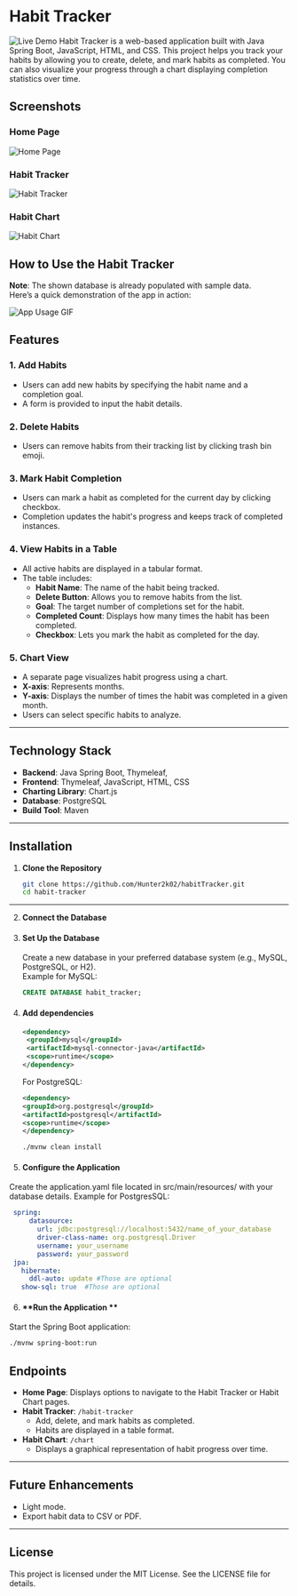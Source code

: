 
# Habit Tracker
![Live Demo](https://www.filipsanecki.pl/habittracker/)
Habit Tracker is a web-based application built with Java Spring Boot, JavaScript, HTML, and CSS.
This project helps you track your habits by allowing you to create, delete, and mark habits as completed.
You can also visualize your progress through a chart displaying completion statistics over time.

## Screenshots

### Home Page
![Home Page](./screenshots/home.png)

### Habit Tracker
![Habit Tracker](./screenshots/table.png)

### Habit Chart
![Habit Chart](./screenshots/chart.png)

## How to Use the Habit Tracker
**Note**: The shown database is already populated with sample data.
<br>Here’s a quick demonstration of the app in action:

![App Usage GIF](./screenshots/app-usage.gif)

## Features

### 1. **Add Habits**
   - Users can add new habits by specifying the habit name and a completion goal.
   - A form is provided to input the habit details.

### 2. **Delete Habits**
   - Users can remove habits from their tracking list by clicking trash bin emoji.

### 3. **Mark Habit Completion**
   - Users can mark a habit as completed for the current day by clicking checkbox.
   - Completion updates the habit's progress and keeps track of completed instances.

### 4. **View Habits in a Table**
   - All active habits are displayed in a tabular format.
   - The table includes:
     - **Habit Name**: The name of the habit being tracked.
     - **Delete Button**: Allows you to remove habits from the list.
     - **Goal**: The target number of completions set for the habit.
     - **Completed Count**: Displays how many times the habit has been completed.
     - **Checkbox**: Lets you mark the habit as completed for the day.

### 5. **Chart View**
   - A separate page visualizes habit progress using a chart.
   - **X-axis**: Represents months.
   - **Y-axis**: Displays the number of times the habit was completed in a given month.
   - Users can select specific habits to analyze.

---

## Technology Stack

- **Backend**: Java Spring Boot, Thymeleaf, 
- **Frontend**: Thymeleaf, JavaScript, HTML, CSS
- **Charting Library**: Chart.js
- **Database**: PostgreSQL
- **Build Tool**: Maven 

---

## Installation


1. **Clone the Repository**
   ```bash
   git clone https://github.com/Hunter2k02/habitTracker.git
   cd habit-tracker
   ```

---
2. **Connect the Database**

3. #### **Set Up the Database**  
   Create a new database in your preferred database system (e.g., MySQL, PostgreSQL, or H2).  
   Example for MySQL:  
   ```sql
   CREATE DATABASE habit_tracker;
   ```
4. #### **Add dependencies**
   ```xml
   <dependency>
    <groupId>mysql</groupId>
    <artifactId>mysql-connector-java</artifactId>
    <scope>runtime</scope>
   </dependency>
   ```
   For PostgreSQL:
    ```xml
   <dependency>
   <groupId>org.postgresql</groupId>
   <artifactId>postgresql</artifactId>
   <scope>runtime</scope>
   </dependency>
   ```

   ```bash
   ./mvnw clean install 
   ```
5. #### **Configure the Application**
Create the application.yaml file located in src/main/resources/ with your database details.
Example for PostgresSQL:

 ```yaml
  spring:
      datasource:
        url: jdbc:postgresql://localhost:5432/name_of_your_database
        driver-class-name: org.postgresql.Driver
        username: your_username
        password: your_password
  jpa:
    hibernate:
      ddl-auto: update #Those are optional
    show-sql: true  #Those are optional

   ```

6. #### **Run the Application **
Start the Spring Boot application: 
   ```bash
   ./mvnw spring-boot:run
   ```

## Endpoints

- **Home Page**: Displays options to navigate to the Habit Tracker or Habit Chart pages.
- **Habit Tracker**: `/habit-tracker`
  - Add, delete, and mark habits as completed.
  - Habits are displayed in a table format.
- **Habit Chart**: `/chart`
  - Displays a graphical representation of habit progress over time.

---

## Future Enhancements

- Light mode.
- Export habit data to CSV or PDF.
---

## License

This project is licensed under the MIT License. See the LICENSE file for details.
